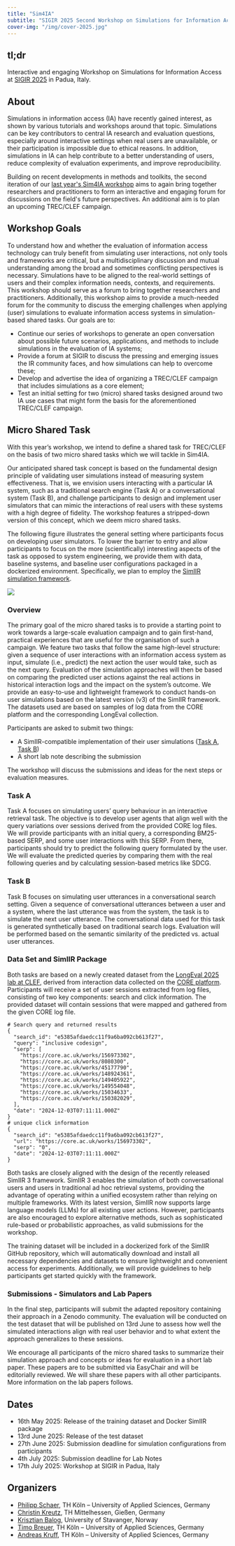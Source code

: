 ```yaml
---
title: "Sim4IA"
subtitle: "SIGIR 2025 Second Workshop on Simulations for Information Access"
cover-img: "/img/cover-2025.jpg"
---
```


## tl;dr

Interactive and engaging Workshop on Simulations for Information Access at [SIGIR 2025](https://sigir2025.dei.unipd.it/) in Padua, Italy. 

## About

Simulations in information access (IA) have recently gained interest, as shown by various tutorials and workshops around that topic. 
Simulations can be key contributors to central IA research and evaluation questions, especially around interactive settings when real users are unavailable, or their participation is impossible due to ethical reasons. In addition, simulations in IA can help contribute to a better understanding of users, reduce complexity of evaluation experiments, and improve reproducibility. 

Building on recent developments in methods and toolkits, the second iteration of our [last year's Sim4IA workshop](../sigir2024) aims to again bring together researchers and practitioners to form an interactive and engaging forum for discussions on the field's future perspectives. An additional aim is to plan an upcoming TREC/CLEF campaign.

## Workshop Goals

To understand how and whether the evaluation of information access technology can truly benefit from simulating user interactions, not only tools and frameworks are critical, but a multidisciplinary discussion and mutual understanding among the broad and sometimes conflicting perspectives is necessary. Simulations have to be aligned to the real-world settings of users and their complex information needs, contexts, and requirements. This workshop should serve as a forum to bring together researchers and practitioners. Additionally, this workshop aims to provide a much-needed forum for the community to discuss the emerging challenges when applying (user) simulations to evaluate information access systems in simulation-based shared tasks. Our goals are to:

* Continue our series of workshops to generate an open conversation about possible future scenarios, applications, and methods to include simulations in the evaluation of IA systems;
* Provide a forum at SIGIR to discuss the pressing and emerging issues the IR community faces, and how simulations can help to overcome these;
* Develop and advertise the idea of organizing a TREC/CLEF campaign that includes simulations as a core element;
* Test an initial setting for two (micro) shared tasks designed around two IA use cases that might form the basis for the aforementioned TREC/CLEF campaign.

## Micro Shared Task

With this year’s workshop, we intend to define a shared task for TREC/CLEF on the basis of two micro shared tasks which we will tackle in Sim4IA.

Our anticipated shared task concept is based on the fundamental
design principle of validating user simulations instead of measuring system effectiveness. That is, we envision users interacting with a particular IA system, such as a traditional search engine (Task A) or a conversational system (Task B), and challenge participants to design and implement user simulators that can mimic the interactions of real users with these systems with a high degree of fidelity.
The workshop features a stripped-down version of this concept,
which we deem micro shared tasks.

The following figure illustrates the general setting where participants focus on developing user simulators. To lower the barrier to entry and allow participants to focus on the more (scientifically) interesting aspects of the task as opposed to system engineering, we provide them with data, baseline systems, and baseline user configurations packaged in a dockerized environment. Specifically, we plan to employ the [SimIIR simulation framework](https://github.com/simint-ai/simiir-3). 

<img src="img/sim4ia25.png"/>

### Overview

The primary goal of the micro shared tasks is to provide a starting point to work towards a large-scale evaluation campaign and to gain first-hand, practical experiences that are useful for the organisation of such a campaign. We feature two tasks that follow the same high-level structure: given a sequence of user interactions with an information access system as input, simulate (i.e., predict) the next action the user would take, such as the next query. Evaluation of the simulation approaches will then be based on comparing the predicted user actions against the real actions in historical interaction logs and the impact on the system’s outcome. We provide an easy-to-use and lightweight framework to conduct hands-on user simulations based on the latest version (v3) of the SimIIR framework. The datasets used are based on samples of log data from the CORE platform and the corresponding LongEval collection. 

Participants are asked to submit two things:
- A SimIIR-compatible implementation of their user simulations ([Task A](#task-a), [Task B](#task-b))
- A short lab note describing the submission

The workshop will discuss the submissions and ideas for the next steps or evaluation measures.

### Task A

Task A focuses on simulating users’ query behaviour in an interactive retrieval task. The objective is to develop user agents that align well with the query variations over sessions derived from the provided CORE log files. We will provide participants with an initial query, a corresponding BM25-based SERP, and some user interactions with this SERP. From there, participants should try to predict the following query formulated by the user. We will evaluate the predicted queries by comparing them with the real following queries and by calculating session-based metrics like SDCG. 

### Task B 
Task B focuses on simulating user utterances in a conversational search setting. Given a sequence of conversational utterances between a user and a system, where the last utterance was from the system, the task is to simulate the next user utterance. The conversational data used for this task is generated synthetically based on traditional search logs. Evaluation will be performed based on the semantic similarity of the predicted vs. actual user utterances.

### Data Set and SimIIR Package

Both tasks are based on a newly created dataset from the [LongEval 2025 lab at CLEF](https://clef-longeval.github.io/), derived from interaction data collected on the [CORE platform](https://core.ac.uk). Participants will receive a set of user sessions extracted from log files, consisting of two key components: search and click information. The provided dataset will contain sessions that were mapped and gathered from the given CORE log file.

```
# Search query and returned results
{ 
  "search_id": "e5385afdaedcc11f9a6ba092cb613f27", 
  "query": "inclusive codesign",
  "serp": [
    "https://core.ac.uk/works/156973302",
    "https://core.ac.uk/works/8080300",
    "https://core.ac.uk/works/45177790",
    "https://core.ac.uk/works/148924361",
    "https://core.ac.uk/works/149405922",
    "https://core.ac.uk/works/149554048",
    "https://core.ac.uk/works/15034633",
    "https://core.ac.uk/works/150382029",
  ],
  "date": "2024-12-03T07:11:11.000Z"
}
# unique click information
{ 
  "search_id": "e5385afdaedcc11f9a6ba092cb613f27", 
  "url": "https://core.ac.uk/works/156973302",
  "serp": "0", 
  "date": "2024-12-03T07:11:11.000Z" 
}
```

Both tasks are closely aligned with the design of the recently released SimIIR 3 framework. SimIIR 3 enables the simulation of both conversational users and users in traditional ad hoc retrieval systems, providing the advantage of operating within a unified ecosystem rather than relying on multiple frameworks. With its latest version, SimIIR now supports large language models (LLMs) for all existing user actions. However, participants are also encouraged to explore alternative methods, such as sophisticated rule-based or probabilistic approaches, as valid submissions for the workshop.

The training dataset will be included in a dockerized fork of the SimIIR GitHub repository, which will automatically download and install all necessary dependencies and datasets to ensure lightweight and convenient access for experiments. Additionally, we will provide guidelines to help participants get started quickly with the framework.

### Submissions - Simulators and Lab Papers

In the final step, participants will submit the adapted repository containing their approach in a Zenodo community. The evaluation will be conducted on the test dataset that will be published on 13rd June to assess how well the simulated interactions align with real user behavior and to what extent the approach generalizes to these sessions.

We encourage all participants of the micro shared tasks to summarize their simulation approach and concepts or ideas for evaluation in a short lab paper. These papers are to be submitted via EasyChair and will be editorially reviewed. We will share these papers with all other participants. More information on the lab papers follows.

## Dates

- 16th May 2025: Release of the training dataset and Docker SimIIR package
- 13rd June 2025: Release of the test dataset
- 27th June 2025: Submission deadline for simulation configurations from participants
- 4th July 2025: Submission deadline for Lab Notes
- 17th July 2025: Workshop at SIGIR in Padua, Italy


## Organizers

* [Philipp Schaer](https://ir.web.th-koeln.de/people/philipp-schaer/), TH Köln – University of Applied Sciences, Germany
* [Christin Kreutz](https://kreutzch.github.io/), TH Mittelhessen, Gießen, Germany
* [Krisztian Balog](https://krisztianbalog.com/), University of Stavanger, Norway
* [Timo Breuer](https://ir.web.th-koeln.de/people/timo-breuer/), TH Köln – University of Applied Sciences, Germany
* [Andreas Kruff](https://ir.web.th-koeln.de/people/andreas-kruff/), TH Köln – University of Applied Sciences, Germany

